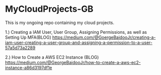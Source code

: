 # MyCloudProjects-GB
This is my ongoing repo containing my cloud projects. 


1.) Creating a IAM User, User Group, Assigning Permissions, as well as Setting Up MFA(BLOG)
https://medium.com/@GoergeBaidooJr/creating-a-iam-user-creating-a-user-group-and-assigning-a-permission-to-a-user-57a5d73a2289 

2.) How to Create a AWS EC2 Instance (BLOG)
https://medium.com/@GeorgeBaidooJr/how-to-create-a-aws-ec2-instance-a86d3197df1e 
